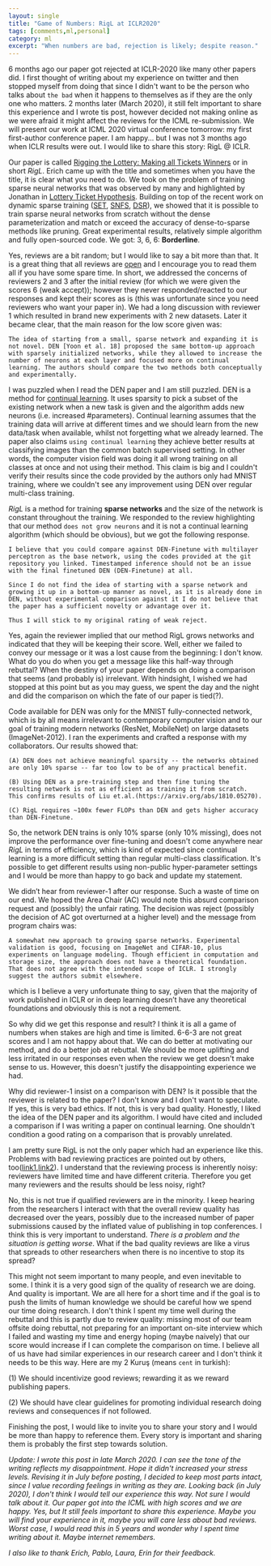 ```yaml
---
layout: single
title: "Game of Numbers: RigL at ICLR2020"
tags: [comments,ml,personal]
category: ml
excerpt: "When numbers are bad, rejection is likely; despite reason."
---
```

6 months ago our paper got rejected at ICLR-2020 like many other papers did. I first thought of writing about my experience on twitter and then stopped myself from doing that since I didn't want to be the person who talks about `the bad` when it happens to themselves as if they are the only one who matters. 2 months later (March 2020), it still felt important to share this experience and I wrote tis post, however decided not making online as we were afraid it might affect the reviews for the ICML re-submission. We will present our work at ICML 2020 virtual conference tomorrow: my first first-author conference paper. I am happy... but I was not 3 months ago when ICLR results were out. I would like to share this story: RigL @ ICLR.

Our paper is called [Rigging the Lottery: Making all Tickets Winners](https://arxiv.org/abs/1911.11134) or in short *RigL*. Erich came up with the title and sometimes when you have the title, it is clear what you need to do. We took on the problem of training sparse neural networks that was observed by many and highlighted by Jonathan in [Lottery Ticket Hypothesis](https://arxiv.org/abs/1803.03635). Building on top of the recent work on dynamic sparse training ([SET](https://www.nature.com/articles/s41467-018-04316-3), [SNFS](https://arxiv.org/abs/1907.04840), [DSR](https://arxiv.org/abs/1902.05967)), we showed that it is possible to train sparse neural networks from scratch without the dense parameterization and match or exceed the accuracy of dense-to-sparse methods like pruning. Great experimental results, relatively simple algorithm and fully open-sourced code. We got: 3, 6, 6: **Borderline**.

Yes, reviews are a bit random; but I would like to say a bit more than that. It is a great thing that all reviews are [open](https://openreview.net/forum?id=ryg7vA4tPB) and I encourage you to read them all if you have some spare time. In short, we addressed the concerns of reviewers 2 and 3 after the initial review (for which we were given the scores 6 (weak accept)); however they never responded/reacted to our responses and kept their scores as is (this was unfortunate since you need reviewers who want your paper in). We had a long discussion with reviewer 1 which resulted in brand new experiments with 2 new datasets. Later it became clear, that the main reason for the low score given was:
```
The idea of starting from a small, sparse network and expanding it is not novel. DEN [Yoon et al. 18] proposed the same bottom-up approach with sparsely initialized networks, while they allowed to increase the number of neurons at each layer and focused more on continual learning. The authors should compare the two methods both conceptually and experimentally.
```

I was puzzled when I read the DEN paper and I am still puzzled. DEN is a method for [continual learning](https://arxiv.org/abs/1802.07569). It uses sparsity to pick a subset of the existing network when a new task is given and the algorithm adds new neurons (i.e. increased #parameters). Continual learning assumes that the training data will arrive at different times and we should learn from the new data/task when available, whilst not forgetting what we already learned. The paper also claims `using continual learning` they achieve better results at classifying images than the common batch supervised setting. In other words, the computer vision field was doing it all wrong training on all classes at once and not using their method. This claim is big and I couldn't verify their results since the code provided by the authors only had MNIST training, where we couldn't see any improvement using DEN over regular multi-class training.

*RigL* is a method for training **sparse networks** and the size of the network is constant throughout the training. We responded to the review highlighting that our method `does not grow neurons` and it is not a continual learning algorithm (which should be obvious), but we got the following response.

```
I believe that you could compare against DEN-Finetune with multilayer perceptron as the base network, using the codes provided at the git repository you linked. Timestamped inference should not be an issue with the final finetuned DEN (DEN-Finetune) at all.

Since I do not find the idea of starting with a sparse network and growing it up in a bottom-up manner as novel, as it is already done in DEN, without experimental comparison against it I do not believe that the paper has a sufficient novelty or advantage over it.

Thus I will stick to my original rating of weak reject.
```

Yes, again the reviewer implied that our method RigL grows networks and indicated that they will be keeping their score. Well, either we failed to convey our message or it was a lost cause from the beginning: I don't know. What do you do when you get a message like this half-way through rebuttal? When the destiny of your paper depends on doing a comparison that seems (and probably is) irrelevant. With hindsight, I wished we had stopped at this point but as you may guess, we spent the day and the night and did the comparison on which the fate of our paper is tied(?).

Code available for DEN was only for the MNIST fully-connected network, which is by all means irrelevant to contemporary computer vision and to our goal of training modern networks (ResNet, MobileNet) on large datasets (ImageNet-2012). I ran the experiments and crafted a response with my collaborators. Our results showed that:

```
(A) DEN does not achieve meaningful sparsity -- the networks obtained are only 10% sparse -- far too low to be of any practical benefit.

(B) Using DEN as a pre-training step and then fine tuning the resulting network is not as efficient as training it from scratch. This confirms results of Liu et.al.(https://arxiv.org/abs/1810.05270).

(C) RigL requires ~100x fewer FLOPs than DEN and gets higher accuracy than DEN-Finetune.
```

So, the network DEN trains is only 10% sparse (only 10% missing), does not improve the performance over fine-tuning and doesn't come anywhere near *RigL* in terms of efficiency, which is kind of expected since continual learning is a more difficult setting than regular multi-class classification. It's possible to get different results using non-public hyper-parameter settings and I would be more than happy to go back and update my statement.

We didn’t hear from reviewer-1 after our response. Such a waste of time on our end. We hoped the Area Chair (AC) would note this absurd comparison request and (possibly) the unfair rating. The decision was reject (possibly the decision of AC got overturned at a higher level) and the message from program chairs was:

```
A somewhat new approach to growing sparse networks. Experimental validation is good, focusing on ImageNet and CIFAR-10, plus experiments on language modeling. Though efficient in computation and storage size, the approach does not have a theoretical foundation. That does not agree with the intended scope of ICLR. I strongly suggest the authors submit elsewhere.
```

which is I believe a very unfortunate thing to say, given that the majority of work published in ICLR or in deep learning doesn’t  have any theoretical foundations and obviously this is not a requirement.

So why did we get this response and result? I think it is all a game of numbers when stakes are high and time is limited. 6-6-3 are not great scores and I am not happy about that. We can do better at motivating our method, and do a better job at rebuttal. We should be more uplifting and less irritated in our responses even when the review we get doesn't make sense to us. However, this doesn't justify the disappointing experience we had.

Why did reviewer-1 insist on a comparison with DEN? Is it possible that the reviewer is related to the paper? I don't know and I don't want to speculate. If yes, this is very bad ethics. If not, this is very bad quality. Honestly, I liked the idea of the DEN paper and its algorithm. I would have cited and included a comparison if I was writing a paper on continual learning. One shouldn't condition a good rating on a comparison that is provably unrelated.

I am pretty sure RigL is not the only paper which had an experience like this. Problems with bad reviewing practices are pointed out by others, too([link1](http://approximatelycorrect.com/2018/07/10/troubling-trends-in-machine-learning-scholarship/#more-770),[link2](https://medium.com/syncedreview/cvpr-paper-controversy-ml-community-reviews-peer-review-79bf49eb0547)). I understand that the reviewing process is inherently noisy: reviewers have limited time and have different criteria. Therefore you get many reviewers and the results should be less noisy, right?

No, this is not true if qualified reviewers are in the minority. I keep hearing from the researchers I interact with that the overall review quality has decreased over the years, possibly due to the increased number of paper submissions caused by the inflated value of publishing in top conferences. I think this is very important to understand. *There is a problem and the situation is getting worse*. What if the bad quality reviews are like a virus that spreads to other researchers when there is no incentive to stop its spread?

This might not seem important to many people, and even inevitable to some. I think it is a very good sign of the quality of research we are doing. And quality is important. We are all here for a short time and if the goal is to push the limits of human knowledge we should be careful how we spend our time doing research. I don't think I spent my time well during the rebuttal and this is partly due to review quality: missing most of our team offsite doing rebuttal, not preparing for an important on-site interview which I failed and wasting my time and energy hoping (maybe naively) that our score would increase if I can complete the comparison on time. I believe all of us have had similar experiences in our research career and I don't think it needs to be this way. Here are my 2 Kuruş (means `cent` in turkish):

(1) We should incentivize good reviews; rewarding it as we reward publishing papers.

(2) We should have clear guidelines for promoting individual research doing reviews and consequences if not followed.

Finishing the post, I would like to invite you to share your story and I would be more than happy to reference them. Every story is important and sharing them is probably the first step towards solution.

*Update: I wrote this post in late March 2020. I can see the tone of the writing
reflects my disappointment. Hope it didn't increased your stress levels. Revising it in July before posting, I decided to keep most parts intact, since I value recording feelings in writing as they are.
Looking back (in July 2020), I don't think I would tell our experience this way. Not sure I would talk about it. Our paper got into the ICML with high scores and we are happy. Yes, but It still feels important to share this experience. Maybe you will find your experience in it, maybe you will care less about bad reviews. Worst case, I would read this in 5 years and wonder why I spent time writing about it. Maybe internet remembers.*

*I also like to thank Erich, Pablo, Laura, Erin for their feedback.*
